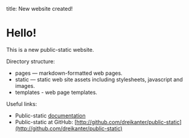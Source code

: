 title: New website created!

# Hello!

This is a new public-static website.

Directory structure:

* pages — markdown-formatted web pages.
* static — static web site assets including stylesheets, javascript and images.
* templates - web page templates.

Useful links:

* Public-static [documentation](https://github.com/dreikanter/public-static/blob/master/README.md)
* Public-static at GitHub: [http://github.com/dreikanter/public-static](http://github.com/dreikanter/public-static)
